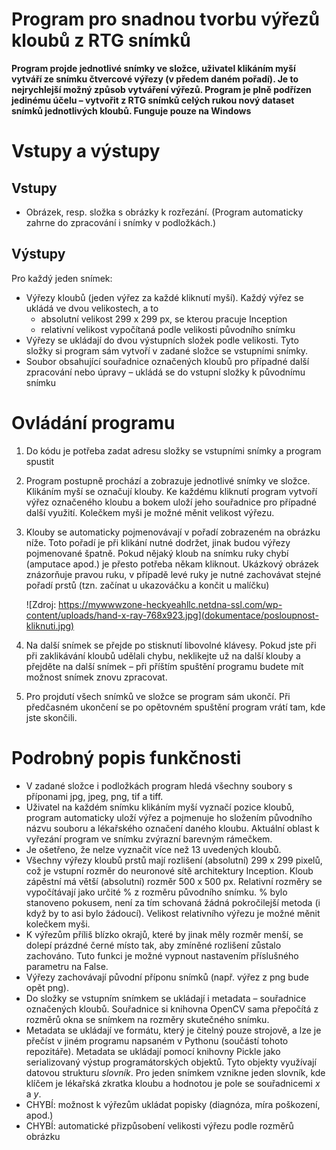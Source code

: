 Program pro snadnou tvorbu výřezů kloubů z RTG snímků
========================================
**Program projde jednotlivé snímky ve složce, uživatel klikáním myší
vytváří ze snímku čtvercové výřezy (v předem daném pořadí). Je to
nejrychlejší možný způsob vytváření výřezů. Program je plně podřízen
jedinému účelu – vytvořit z RTG snímků celých rukou nový dataset snímků
jednotlivých kloubů. Funguje pouze na Windows**

# Vstupy a výstupy
## Vstupy
-  Obrázek, resp. složka s obrázky k rozřezání. (Program automaticky
   zahrne do zpracování i snímky v podložkách.)


## Výstupy
Pro každý jeden snímek:
-   Výřezy kloubů (jeden výřez za každé kliknutí myší). Každý výřez se
    ukládá ve dvou velikostech, a to
    - absolutní velikost 299 x 299 px, se kterou pracuje Inception
    - relativní velikost vypočítaná podle velikosti původního snímku
-   Výřezy se ukládají do dvou výstupních složek podle velikosti. Tyto
    složky si program sám vytvoří v zadané složce se vstupními snímky.
-   Soubor obsahující souřadnice označených kloubů pro případné další
    zpracování nebo úpravy – ukládá se do vstupní složky k původnímu
    snímku
    
# Ovládání programu
1. Do kódu je potřeba zadat adresu složky se vstupními snímky a program
   spustit
2. Program postupně prochází a zobrazuje jednotlivé snímky ve složce.
   Klikáním myší se označují klouby. Ke každému kliknutí program vytvoří
   výřez označeného kloubu a bokem uloží jeho souřadnice pro případné
   další využití. Kolečkem myši je možné měnit velikost výřezu.
3. Klouby se automaticky pojmenovávají v pořadí zobrazeném na obrázku
   níže. Toto pořadí je při klikání nutné dodržet, jinak budou výřezy
   pojmenované špatně. Pokud nějaký kloub na snímku ruky chybí (amputace
   apod.) je přesto potřeba někam kliknout. Ukázkový obrázek znázorňuje
   pravou ruku, v případě levé ruky je nutné zachovávat stejné pořadí
   prstů (tzn. začínat u ukazováčku a končit u malíčku)
   
   
   ![Zdroj: https://mywwwzone-heckyeahllc.netdna-ssl.com/wp-content/uploads/hand-x-ray-768x923.jpg](dokumentace/posloupnost-kliknuti.jpg)
4. Na další snímek se přejde po stisknutí libovolné klávesy. Pokud jste při při zaklikávání kloubů udělali chybu, neklikejte už na další klouby a přejděte na další snímek – při příštím spuštění programu budete mít možnost snímek znovu zpracovat.
5. Pro projdutí všech snímků ve složce se program sám ukončí. Při
   předčasném ukončení se po opětovném spuštění program vrátí tam, kde
   jste skončili. 

# Podrobný popis funkčnosti
-   V zadané složce i podložkách program hledá všechny soubory s
    příponami jpg, jpeg, png, tif a tiff.
-   Uživatel na každém snímku klikáním myší vyznačí pozice kloubů,
    program automaticky uloží výřez a pojmenuje ho složením původního
    názvu souboru a lékařského označení daného kloubu. Aktuální oblast k
    vyřezání program ve snímku zvýrazní barevným rámečkem.
-   Je ošetřeno, že nelze vyznačit více než 13 uvedených kloubů.
-   Všechny výřezy kloubů prstů mají rozlišení (absolutní) 299 x 299
    pixelů, což je vstupní rozměr do neuronové sítě architektury
    Inception. Kloub zápěstní má větší (absolutní) rozměr 500 x 500 px.
    Relativní rozměry se vypočítávají jako určité % z rozměru původního
    snímku. % bylo stanoveno pokusem, není za tím schovaná žádná
    pokročilejší metoda (i když by to asi bylo žádoucí). Velikost
    relativního výřezu je možné měnit kolečkem myši.
-   K výřezům příliš blízko okrajů, které by jinak měly rozměr menší, se
    dolepí prázdné černé místo tak, aby zmíněné rozlišení zůstalo
    zachováno. Tuto funkci je možné vypnout nastavením příslušného
    parametru na False.
-   Výřezy zachovávají původní příponu snímků (např. výřez z png bude
    opět png).
-   Do složky se vstupním snímkem se ukládají i metadata – souřadnice
    označených kloubů. Souřadnice si knihovna OpenCV sama přepočítá z
    rozměrů okna se snímkem na rozměry skutečného snímku.
-   Metadata se ukládají ve formátu, který je čitelný pouze strojově, a
    lze je přečíst v jiném programu napsaném v Pythonu (součástí tohoto
    repozitáře). Metadata se ukládají pomocí knihovny Pickle jako
    serializovaný výstup programátorských objektů. Tyto objekty
    využívají datovou strukturu *slovník*. Pro jeden snímkem vznikne
    jeden slovník, kde klíčem je lékařská zkratka kloubu a hodnotou je
    pole se souřadnicemi *x* a *y*.
-   CHYBÍ: možnost k výřezům ukládat popisky (diagnóza, míra poškození,
    apod.)
-   CHYBÍ: automatické přizpůsobení velikosti výřezu podle rozměrů
    obrázku



